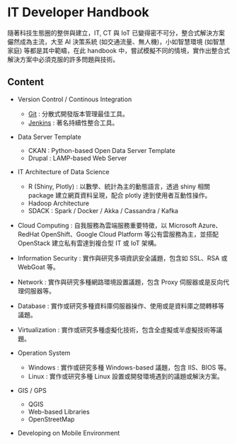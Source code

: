 # IT Developer Handbook

隨著科技生態圈的整併與建立，IT, CT 與 IoT 已變得密不可分，整合式解決方案儼然成為主流，大至 AI 決策系統 \(如交通流量、無人機\)，小如智慧環境 \(如智慧家庭\) 等都是其中範疇，在此 handbook 中，嘗試模擬不同的情境，實作出整合式解決方案中必須克服的許多問題與技術。

## Content

* Version Control / Continous Integration
    * [Git](git/README.md) : 分散式開發版本管理最佳工具。
    * [Jenkins](jenkins/README.md) : 著名持續性整合工具。

* Data Server Template
    * CKAN : Python-based Open Data Server Template
    * Drupal : LAMP-based Web Server
    
* IT Architecture of Data Science
    * R (Shiny, Plotly) : 以數學、統計為主的動態語言，透過 shiny 相關 package 建立網頁資料呈現，配合 plotly 達到使用者互動性操作。
    * Hadoop Architecture
    * SDACK : Spark / Docker / Akka / Cassandra / Kafka

* Cloud Computing : 自我服務為雲端服務重要特徵，以 Microsoft Azure、RedHat OpenShift、Google Cloud Platform 等公有雲服務為主，並搭配 OpenStack 建立私有雲達到複合型 IT 或 IoT 架構。

* Information Security :  實作與研究多項資訊安全議題，包含如 SSL、RSA 或 WebGoat 等。

* Network : 實作與研究多種網路環境設置議題，包含 Proxy 伺服器或是反向代理伺服器等。

* Database : 實作或研究多種資料庫伺服器操作、使用或是資料庫之間轉移等議題。

* Virtualization : 實作或研究多種虛擬化技術，包含全虛擬或半虛擬技術等議題。

* Operation System
    * Windows : 實作或研究多種 Windows-based 議題，包含 IIS、BIOS 等。
    * Linux : 實作或研究多種 Linux 設置或開發環境遇到的議題或解決方案。

* GIS / GPS
    * QGIS
    * Web-based Libraries
    * OpenStreetMap

* Developing on Mobile Environment

